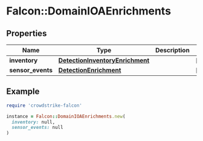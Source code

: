 # Falcon::DomainIOAEnrichments

## Properties

| Name | Type | Description | Notes |
| ---- | ---- | ----------- | ----- |
| **inventory** | [**DetectionInventoryEnrichment**](DetectionInventoryEnrichment.md) |  | [optional] |
| **sensor_events** | [**DetectionEnrichment**](DetectionEnrichment.md) |  | [optional] |

## Example

```ruby
require 'crowdstrike-falcon'

instance = Falcon::DomainIOAEnrichments.new(
  inventory: null,
  sensor_events: null
)
```

